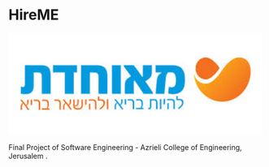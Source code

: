 # HireME 
<img src="https://github.com/amitJas/HireME/blob/master/pics/logo.jpg" width="500" height="200"/>

Final Project of Software Engineering - Azrieli College of Engineering, Jerusalem .


